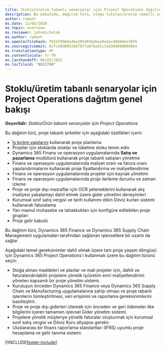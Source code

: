 ```yaml
---
title: Stoklu/üretim tabanlı senaryolar için Project Operations dağıtım genel bakışı
description: Bu makalede, dağıtım türü, stoğu tutulan/üretim temelli senaryolar için Project Operations hakkında bilgiler yer almaktadır.
author: rumant
ms.date: 11/02/2020
ms.topic: overview
ms.reviewer: johnmichalak
ms.author: rumant
ms.openlocfilehash: fb5bf99b6a46e285d03bdbaa9a3acd9d4bbe70f0
ms.sourcegitcommit: 6cfc50d89528df977a8f6a55c1ad39d99800d9b4
ms.translationtype: HT
ms.contentlocale: tr-TR
ms.lasthandoff: 06/03/2022
ms.locfileid: "8922798"
---
```

# <a name="project-operations-for-stockedproduction-based-scenarios-deployment-overview"></a>Stoklu/üretim tabanlı senaryolar için Project Operations dağıtım genel bakışı

_**Geçerlidir:** Stoklu/Ürün tabanlı senaryolar için Project Operations_


Bu dağıtım türü, proje tabanlı şirketler için aşağıdaki özellikleri içerir:

- [İş kırılım yapılarını](work-breakdown-structures.md) kullanarak proje planlama
- Projeler için stoklarda stoklar ve tüketme stoku temin edin
- Dynamics 365 Finans ve operasyon uygulamalarında **Satış ve pazarlama** modülünü kullanarak proje tabanlı satışları yönetme
- Finans ve operasyon uygulamalarında maliyet oranı ve fatura oranı yapılandırmalarını kullanarak proje fiyatlandırma ve maliyetlendirme
- Finans ve operasyon uygulamalarında projeler için kaynak yönetimi
- Finans ve operasyon uygulamalarında proje ilerleme durumu ve zaman izleme
- Proje ve proje dışı masraflar için OCR yeteneklerini kullanarak alış irsaliyesi yakalamayı dahil etmek üzere gider yönetimi deneyimleri
- Kurumsal sınıf satış vergisi ve tarih kullanımı etkin Döviz kurları sistemi kullanarak faturalama
- Yarı mamul muhasebe ve tahakkukları için konfigüre edilebilen proje grupları
- Proje gelir kabulü

Bu dağıtım türü, Dynamics 365 Finance ve Dynamics 365 Supply Chain Management uygulamaları tarafından sağlanan işlevsellere bir uzantı da sağlar.

Aşağıdaki temel gereksinimler dahil olmak üzere tam proje yaşam döngüsü için Dynamics 365 Project Operations'ı kullanmak üzere bu dağıtım türünü seçin:

- Stoğa alınan maddeleri ve planlar ve mali projeler için, dahili ve faturalandırılabilir projelere yönelik iş/üretim emri maliyetlendirimi yöneten kapsamlı bir proje yönetim sistemi.
- Kuruluşun önceden Dynamics 365 Finance veya Dynamics 365 Supply Chain ve Manufacturing uygulamalarına sahip olması ve proje tabanlı işlemlerin tümleştirilmesi, veri erişimini ve raporlama gereksinimlerini basitleştirir.
- Proje ve proje dışı giderleri izlemek için önceden ve geri ödemeler ilke bilgilerini içeren tamamen işlevsel Gider yönetim sistemi.
- Projelere yönelik müşteriye yönelik faturalar oluşturmak için kurumsal sınıf satış vergisi ve Döviz Kuru altyapısı gerekir.
- Uluslararası bir finans raporlama standartları (IFRS) uyumlu proje hesaplama ve gelir tanıma sistemi.



[!INCLUDE[footer-include](../includes/footer-banner.md)]